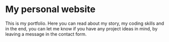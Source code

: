 # My personal website

This is my portfolio. Here you can read about my story, my coding skills and in the end, you can let me know if you have any project ideas in mind, by leaving a message in the contact form.
